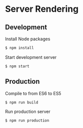 # Server Rendering

## Development

Install Node packages
```sh
$ npm install
```

Start development server
```sh
$ npm start
```

## Production

Compile to from ES6 to ES5
```sh
$ npm run build
```

Run production server
```sh
$ npm run production
```
